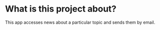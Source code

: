 # What is this project about?
This app accesses news about a particular topic and sends them by email.